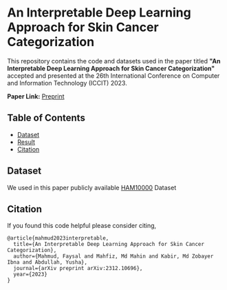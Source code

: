 # An Interpretable Deep Learning Approach for Skin Cancer Categorization

This repository contains the code and datasets used in the paper titled **"An Interpretable Deep Learning Approach for Skin Cancer Categorization"** accepted and presented at the 26th International Conference on Computer and Information Technology (ICCIT) 2023.

**Paper Link:** [Preprint](https://arxiv.org/abs/2312.10696)

## Table of Contents
  - [Dataset](#dataset)
  - [Result](#result)
  - [Citation](#citation)

## Dataset
We used in this paper publicly available [HAM10000](https://dataverse.harvard.edu/dataset.xhtml?persistentId=doi:10.7910/DVN/DBW86T) Dataset

## Citation
If you found this code helpful please consider citing,
```
@article{mahmud2023interpretable,
  title={An Interpretable Deep Learning Approach for Skin Cancer Categorization},
  author={Mahmud, Faysal and Mahfiz, Md Mahin and Kabir, Md Zobayer Ibna and Abdullah, Yusha},
  journal={arXiv preprint arXiv:2312.10696},
  year={2023}
}
```
